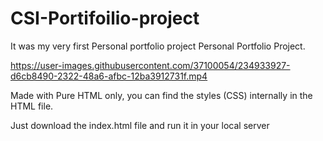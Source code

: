 # CSI-Portifoilio-project

It was my very first Personal portfolio project Personal Portfolio Project.

https://user-images.githubusercontent.com/37100054/234933927-d6cb8490-2322-48a6-afbc-12ba3912731f.mp4


Made with Pure HTML only, you can find the styles (CSS) internally in the HTML file. 

Just download the index.html file and run it in your local server 

